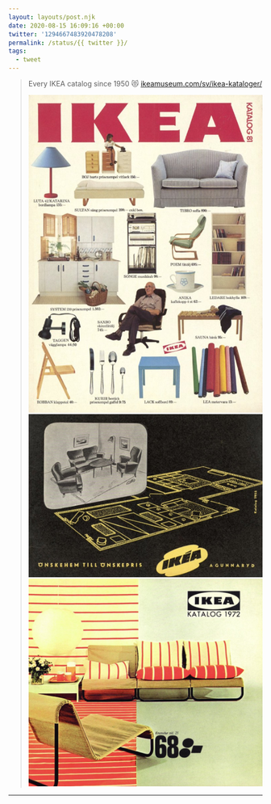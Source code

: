 ```yaml
---
layout: layouts/post.njk
date: 2020-08-15 16:09:16 +00:00
twitter: '1294667483920478208'
permalink: /status/{{ twitter }}/
tags: 
  - tweet
---
```


> Every IKEA catalog since 1950 😻 [ikeamuseum.com/sv/ikea-kataloger/](https://ikeamuseum.com/sv/ikea-kataloger/)
> 
> ![IKEA catalog from 1981: furniture pieces laid out on a cream background.](/img/1294667483920478208-EfeUs1TUMAEWSee.jpg)
> ![IKEA catalog from 1955: a retro black and yellow floorplan drawing and a pencil drawing of a living room.](/img/1294667483920478208-EfeUtfUU0AA8h6n.jpg)
> ![IKEA catalog from 1968: a retro living room with striped wallpaper, rug, and pillows.](/img/1294667483920478208-EfeUt_eUYAE2CBW.jpg)

---
